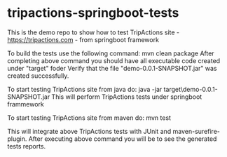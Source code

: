 # tripactions-springboot-tests

This is the demo repo to show how to test TripActions site - https://tripactions.com - from springboot framework


To build the tests use the following command:
	mvn clean package
After completing above command you should have all executable code created under "target" foder
Verify that the file "demo-0.0.1-SNAPSHOT.jar" was created successfully.

To start testing TripActions site from java do:
	java -jar target\demo-0.0.1-SNAPSHOT.jar
This will perform TripActions tests under springboot frammework

To start testing TripActions site from maven do:
	mvn test

This will integrate above TripActions tests with JUnit and maven-surefire-plugin.
After executing above command you will be to see the generated tests reports.
    
